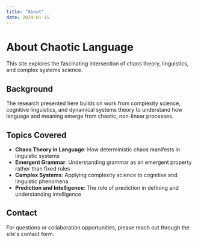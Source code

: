 ```yaml
---
title: "About"
date: 2024-01-15
---
```


# About Chaotic Language

This site explores the fascinating intersection of chaos theory, linguistics, and complex systems science.

## Background

The research presented here builds on work from complexity science, cognitive linguistics, and dynamical systems theory to understand how language and meaning emerge from chaotic, non-linear processes.

## Topics Covered

- **Chaos Theory in Language**: How deterministic chaos manifests in linguistic systems
- **Emergent Grammar**: Understanding grammar as an emergent property rather than fixed rules
- **Complex Systems**: Applying complexity science to cognitive and linguistic phenomena
- **Prediction and Intelligence**: The role of prediction in defining and understanding intelligence

## Contact

For questions or collaboration opportunities, please reach out through the site's contact form.